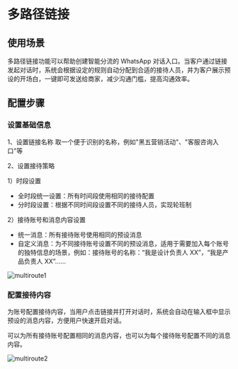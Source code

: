 # 多路径链接

## 使用场景

多路径链接功能可以帮助创建智能分流的 WhatsApp 对话入口。当客户通过链接发起对话时，系统会根据设定的规则自动分配到合适的接待人员，并为客户展示预设的开场白，一键即可发送给商家，减少沟通门槛，提高沟通效率。

## 配置步骤

### 设置基础信息

1、设置链接名称
取一个便于识别的名称，例如"黑五营销活动"、"客服咨询入口"等

2、设置接待策略

1）时段设置

- 全时段统一设置：所有时间段使用相同的接待配置
- 分时段设置：根据不同时间段设置不同的接待人员，实现轮班制

2）接待账号和消息内容设置

- 统一消息：所有接待账号使用相同的预设消息
- 自定义消息：为不同接待账号设置不同的预设消息，适用于需要加入每个账号的独特信息的场景，例如：接待账号的名称：“我是设计负责人 XX”，“我是产品负责人 XX”……

![multiroute1](/images/multiroute1.png)

### 配置接待内容

为账号配置接待内容，当用户点击链接并打开对话时，系统会自动在输入框中显示预设的消息内容，方便用户快速开启对话。

可以为所有接待账号配置相同的消息内容，也可以为每个接待账号配置不同的消息内容。

![multiroute2](/images/multiroute2.png)

